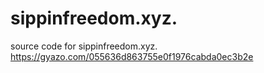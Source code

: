 # sippinfreedom.xyz.
 source code for sippinfreedom.xyz.
 <br>
 https://gyazo.com/055636d863755e0f1976cabda0ec3b2e
